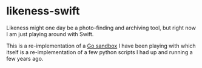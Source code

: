 # likeness-swift
Likeness might one day be a photo-finding and archiving tool, but right now I am just playing around with Swift.

This is a re-implementation of a [Go sandbox](https://github.com/werkshy/likeness) I have been playing with which itself is a re-implementation of a few python scripts I had up and running a few years ago.
